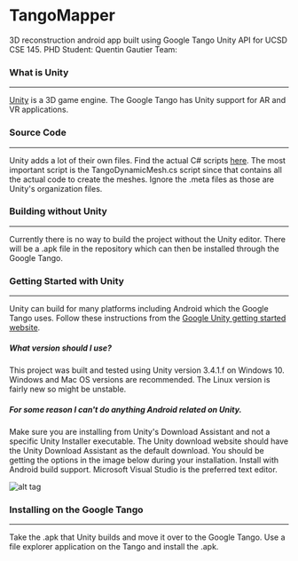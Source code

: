 # TangoMapper
3D reconstruction android app built using Google Tango Unity API for UCSD CSE 145.
PHD Student: Quentin Gautier
Team: 

### What is Unity
---
[Unity](https://unity3d.com/) is a 3D game engine.
The Google Tango has Unity support for AR and VR applications.

### Source Code
---
Unity adds a lot of their own files.  Find the actual C# scripts [here](/Assets/TangoSDK/Project/MeshBuilder/Scripts).
The most important script is the TangoDynamicMesh.cs script since that contains all the actual code to create the meshes.
Ignore the .meta files as those are Unity's organization files.

### Building without Unity
---
Currently there is no way to build the project without the Unity editor.
There will be a .apk file in the repository which can then be installed through the Google Tango.

### Getting Started with Unity
---
Unity can build for many platforms including Android which the Google Tango uses.
Follow these instructions from the [Google Unity getting started website](https://developers.google.com/project-tango/apis/unity/).

##### What version should I use?
This project was built and tested using Unity version 3.4.1.f on Windows 10.
Windows and Mac OS versions are recommended.
The Linux version is fairly new so might be unstable.

##### For some reason I can't do anything Android related on Unity.
Make sure you are installing from Unity's Download Assistant and not a specific Unity Installer executable.
The Unity download website should have the Unity Download Assistant as the default download.
You should be getting the options in the image below during your installation.
Install with Android build support.
Microsoft Visual Studio is the preferred text editor.

![alt tag](https://raw.githubusercontent.com/ssl024/TangoMapper/master/images/unity_install_components.PNG?token=AIseTDOSsc2W0s8zvFfZoPII5n6sUQEtks5XS3HTwA%3D%3D)

### Installing on the Google Tango
---
Take the .apk that Unity builds and move it over to the Google Tango.
Use a file explorer application on the Tango and install the .apk.
